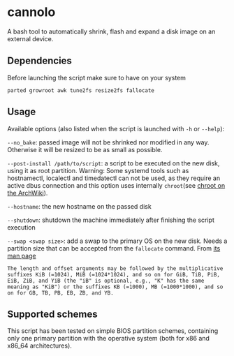 # cannolo

A bash tool to automatically shrink, flash and expand a disk image on an external device. 

## Dependencies

Before launching the script make sure to have on your system

```
parted growroot awk tune2fs resize2fs fallocate
```

## Usage 

Available options (also listed when the script is launched with `-h` or `--help`):

`--no_bake`: passed image will not be shrinked nor modified in any way. Otherwise it will be resized to be as small as possible.

`--post-install /path/to/script`: a script to be executed on the new disk, using it as root partition. Warning: Some systemd tools such as hostnamectl, localectl and timedatectl can not be used, as they require an active dbus connection and this option uses internally `chroot`(see [chroot on the ArchWiki](https://wiki.archlinux.org/index.php/Chroot)).

`--hostname`: the new hostname on the passed disk

`--shutdown`: shutdown the machine immediately after finishing the script execution

`--swap <swap size>`: add a swap to the primary OS on the new disk. Needs a partition size that can be accepted from the `fallocate` command. From [its man page](http://man7.org/linux/man-pages/man1/fallocate.1.html)

```
The length and offset arguments may be followed by the multiplicative suffixes KiB (=1024), MiB (=1024*1024), and so on for GiB, TiB, PiB, EiB, ZiB, and YiB (the "iB" is optional, e.g., "K" has the same meaning as "KiB") or the suffixes KB (=1000), MB (=1000*1000), and so on for GB, TB, PB, EB, ZB, and YB.
```

## Supported schemes

This script has been tested on simple BIOS partition schemes, containing only one primary partition with the operative system (both for x86 and x86_64 architectures).

